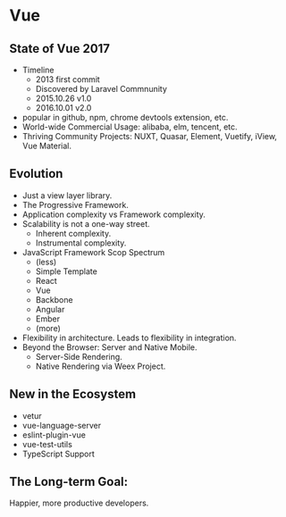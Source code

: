 # Vue

## State of Vue 2017
* Timeline
    * 2013 first commit
    * Discovered by Laravel Commnunity
    * 2015.10.26 v1.0
    * 2016.10.01 v2.0
* popular in github, npm, chrome devtools extension, etc.
* World-wide Commercial Usage: alibaba, elm, tencent, etc.
* Thriving Community Projects: NUXT, Quasar, Element, Vuetify, iView, Vue Material.

## Evolution
* Just a view layer library.
* The Progressive Framework.
* Application complexity vs Framework complexity.
* Scalability is not a one-way street.
    * Inherent complexity.
    * Instrumental complexity.
* JavaScript Framework Scop Spectrum
    * (less)
    * Simple Template
    * React
    * Vue
    * Backbone
    * Angular
    * Ember
    * (more)
* Flexibility in architecture. Leads to flexibility in integration.
* Beyond the Browser: Server and Native Mobile.
    * Server-Side Rendering.
    * Native Rendering via Weex Project.

## New in the Ecosystem
* vetur
* vue-language-server
* eslint-plugin-vue
* vue-test-utils
* TypeScript Support

## The Long-term Goal:
Happier, more productive developers.

